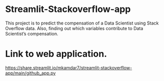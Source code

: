 # Streamlit-Stackoverflow-app
This project is to predict the compensation of a Data Scientist using Stack Overflow data.  Also, finding out which variables contribute to Data Scientist’s compensation.

# Link to web application.
https://share.streamlit.io/mkamdar7/streamlit-stackoverflow-app/main/github_app.py
